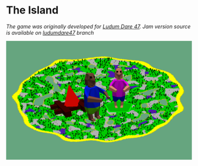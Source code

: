 # The Island

*The game was originally developed for [Ludum Dare 47](https://ldjam.com/events/ludum-dare/47/the-island). Jam version source is available on [ludumdare47](https://github.com/kuviman/ludumdare47/tree/ludumdare47) branch*

![Image](logo.png)